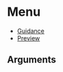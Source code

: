 # Menu

- [Guidance](https://mojdt-design-system.herokuapp.com/components/menu)
- [Preview](https://mojdt-frontend.herokuapp.com/components/menu)

## Arguments